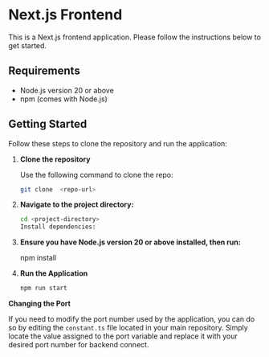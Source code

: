  # Next.js Frontend

This is a Next.js frontend application. Please follow the instructions below to get started.

## Requirements

- Node.js version 20 or above
- npm (comes with Node.js)

## Getting Started

Follow these steps to clone the repository and run the application:

1. **Clone the repository**

   Use the following command to clone the repo:

   ```bash
   git clone  <repo-url>

   
2. **Navigate to the project directory:**

    ```bash
    cd <project-directory>
    Install dependencies:

3. **Ensure you have Node.js version 20 or above installed, then run:**

    npm install

4. **Run the Application**

    ```bash
    npm run start

**Changing the Port**

If you need to modify the port number used by the application, you can do so by editing the `constant.ts` file located in your main repository. Simply locate the value assigned to the port variable and replace it with your desired port number for backend connect.
 